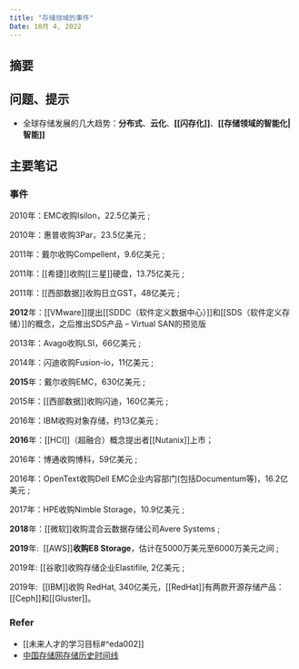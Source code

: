 ```yaml
---
title: "存储领域的事件"
Date: 10月 4, 2022
---
```

## 摘要


## 问题、提示
-  全球存储发展的几大趋势：**分布式**、**云化**、**[[闪存化]]**、**[[存储领域的智能化|智能]]**


## 主要笔记
### 事件
2010年：EMC收购Isilon，22.5亿美元 ;

2010年：惠普收购3Par，23.5亿美元 ;

2011年：戴尔收购Compellent，9.6亿美元 ;

2011年：[[希捷]]收购[[三星]]硬盘，13.75亿美元 ;

2011年：[[西部数据]]收购日立GST，48亿美元 ;

**2012**年：[[VMware]]提出[[SDDC（软件定义数据中心）]]和[[SDS（软件定义存储）]]的概念，之后推出SDS产品 – Virtual SAN的预览版 

2013年：Avago收购LSI，66亿美元 ;

2014年：闪迪收购Fusion-io，11亿美元 ;

**2015**年：戴尔收购EMC，630亿美元 ;

2015年：[[西部数据]]收购闪迪，160亿美元 ;

2016年：IBM收购对象存储，约13亿美元 ;

**2016**年：[[HCI]]（超融合）概念提出者[[Nutanix]]上市；

2016年：博通收购博科，59亿美元 ;

2016年：OpenText收购Dell EMC企业内容部门(包括Documentum等)，16.2亿美元 ;

2017年：HPE收购Nimble Storage，10.9亿美元 ;

**2018**年：[[微软]]收购混合云数据存储公司Avere Systems ;

**2019**年:  [[AWS]]**收购E8 Storage**，估计在5000万美元至6000万美元之间 ;

2019年: [[谷歌]]收购存储企业Elastifile, 2亿美元 ;

2019年:  [[IBM]]收购 RedHat, 340亿美元，[[RedHat]]有两款开源存储产品：[[Ceph]]和[[Gluster]]。
### Refer
- [[未来人才的学习目标#^eda002]]
- [中国存储网存储历史时间线](https://www.chinastor.com/history/)